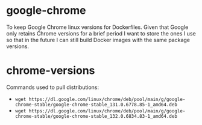 # google-chrome
To keep Google Chrome linux versions for Dockerfiles.  Given that Google only retains Chrome versions for a brief period I want to store the ones I use so that in the future I can still build Docker images with the same package versions.

# chrome-versions
Commands used to pull distributions:

- `wget https://dl.google.com/linux/chrome/deb/pool/main/g/google-chrome-stable/google-chrome-stable_131.0.6778.85-1_amd64.deb`
- `wget https://dl.google.com/linux/chrome/deb/pool/main/g/google-chrome-stable/google-chrome-stable_132.0.6834.83-1_amd64.deb`

